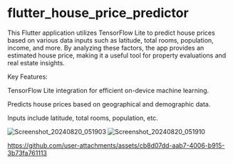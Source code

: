 # flutter_house_price_predictor

This Flutter application utilizes TensorFlow Lite to predict house prices based on various data inputs such as latitude, total rooms, population, income, and more. By analyzing these factors, the app provides an estimated house price, making it a useful tool for property evaluations and real estate insights.

Key Features:

TensorFlow Lite integration for efficient on-device machine learning.

Predicts house prices based on geographical and demographic data.

Inputs include latitude, total rooms, population, etc.

![Screenshot_20240820_051903](https://github.com/user-attachments/assets/90cb5d45-9d08-4ec6-94d6-5b68c0d60df3)
![Screenshot_20240820_051910](https://github.com/user-attachments/assets/89baca45-e2bf-4750-99a0-639bf6e19950)

https://github.com/user-attachments/assets/cb8d07dd-aab7-4006-b915-3b73fa761113

